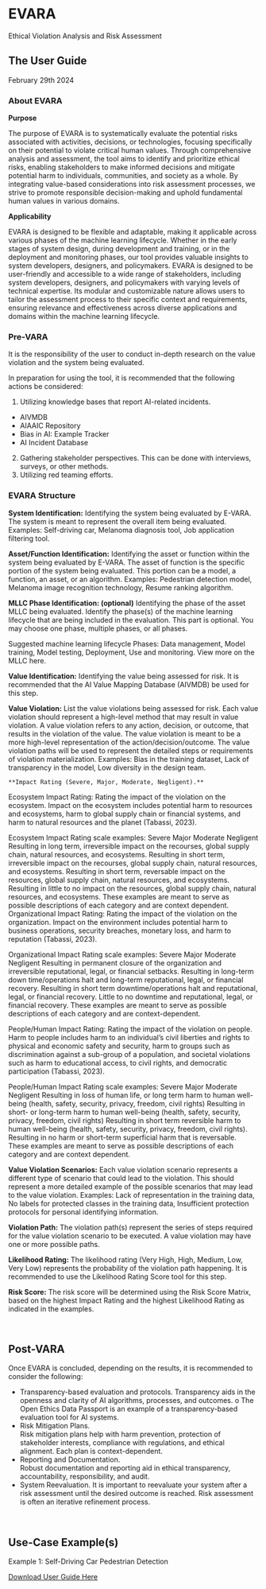 # EVARA
Ethical Violation Analysis and Risk Assessment 

## The User Guide 

February 29th 2024 

### About EVARA
**Purpose**

The purpose of EVARA is to systematically evaluate the potential risks associated with activities, decisions, or technologies, focusing specifically on their potential to violate critical human values. Through comprehensive analysis and assessment, the tool aims to identify and prioritize ethical risks, enabling stakeholders to make informed decisions and mitigate potential harm to individuals, communities, and society as a whole. By integrating value-based considerations into risk assessment processes, we strive to promote responsible decision-making and uphold fundamental human values in various domains. 

**Applicability**

EVARA is designed to be flexible and adaptable, making it applicable across various phases of the machine learning lifecycle. Whether in the early stages of system design, during development and training, or in the deployment and monitoring phases, our tool provides valuable insights to system developers, designers, and policymakers. 
EVARA is designed to be user-friendly and accessible to a wide range of stakeholders, including system developers, designers, and policymakers with varying levels of technical expertise. Its modular and customizable nature allows users to tailor the assessment process to their specific context and requirements, ensuring relevance and effectiveness across diverse applications and domains within the machine learning lifecycle.


### Pre-VARA

It is the responsibility of the user to conduct in-depth research on the value violation and the system being evaluated. 

In preparation for using the tool, it is recommended that the following actions be considered:

1. Utilizing knowledge bases that report AI-related incidents. 
- AIVMDB
- AIAAIC Repository 
- Bias in AI: Example Tracker 
- AI Incident Database  
2. Gathering stakeholder perspectives. This can be done with interviews, surveys, or other methods. 
3. Utilizing red teaming efforts. 

### EVARA Structure

**System Identification:**
Identifying the system being evaluated by E-VARA. The system is meant to represent the overall item being evaluated. 
Examples: Self-driving car, Melanoma diagnosis tool, Job application filtering tool. 

**Asset/Function Identification:**
Identifying the asset or function within the system being evaluated by E-VARA. The asset of function is the specific portion of the system being evaluated. This portion can be a model, a function, an asset, or an algorithm. 
Examples: Pedestrian detection model, Melanoma image recognition technology, Resume ranking algorithm. 

**MLLC Phase Identification: (optional)**
Identifying the phase of the asset MLLC being evaluated. Identify the phase(s) of the machine learning lifecycle that are being included in the evaluation. This part is optional. You may choose one phase, multiple phases, or all phases. 

Suggested machine learning lifecycle Phases: 
Data management, Model training, Model testing, Deployment, Use and monitoring. 
View more on the MLLC here. 

**Value Identification:**
Identifying the value being assessed for risk. It is recommended that the AI Value Mapping Database (AIVMDB) be used for this step. 

**Value Violation:**
List the value violations being assessed for risk. Each value violation should represent a high-level method that may result in value violation. 
A value violation refers to any action, decision, or outcome, that results in the violation of the value. The value violation is meant to be a more high-level representation of the action/decision/outcome. The value violation paths will be used to represent the detailed steps or requirements of violation materialization. 
Examples: Bias in the training dataset, Lack of transparency in the model, Low diversity in the design team. 

	**Impact Rating (Severe, Major, Moderate, Negligent).** 
Ecosystem Impact Rating: 
Rating the impact of the violation on the ecosystem. Impact on the ecosystem includes potential harm to resources and ecosystems, harm to global supply chain or financial systems, and harm to natural resources and the planet (Tabassi, 2023).  

Ecosystem Impact Rating scale examples: 
Severe 	Major	Moderate	Negligent
Resulting in long term, irreversible impact on the recourses, global supply chain, natural resources, and ecosystems. 	Resulting in short term, irreversible impact on the recourses, global supply chain, natural resources, and ecosystems.	Resulting in short term, reversable impact on the resources, global supply chain, natural resources, and ecosystems.	Resulting in little to no impact on the resources, global supply chain, natural resources, and ecosystems.
These examples are meant to serve as possible descriptions of each category and are context dependent. 
Organizational Impact Rating: 
Rating the impact of the violation on the organization. Impact on the environment includes potential harm to business operations, security breaches, monetary loss, and harm to reputation (Tabassi, 2023).

Organizational Impact Rating scale examples: 
Severe 	Major	Moderate	Negligent
Resulting in permanent closure of the organization and irreversible reputational, legal, or financial setbacks. 	Resulting in long-term down time/operations halt and long-term reputational, legal, or financial recovery. 	Resulting in short term downtime/operations halt and reputational, legal, or financial recovery. 	Little to no downtime and reputational, legal, or financial recovery. 
These examples are meant to serve as possible descriptions of each category and are context-dependent. 

People/Human Impact Rating: 
Rating the impact of the violation on people. Harm to people includes harm to an individual’s civil liberties and rights to physical and economic safety and security, harm to groups such as discrimination against a sub-group of a population, and societal violations such as harm to educational access, to civil rights, and democratic participation (Tabassi, 2023).

People/Human Impact Rating scale examples: 
Severe 	Major	Moderate	Negligent
Resulting in loss of human life, or long term harm to human well-being (health, safety, security, privacy, freedom, civil rights)	Resulting in short- or long-term harm to human well-being (health, safety, security, privacy, freedom, civil rights)	Resulting in short term reversible harm to human well-being (health, safety, security, privacy, freedom, civil rights).  	Resulting in no harm or short-term superficial harm that is reversable. 
These examples are meant to serve as possible descriptions of each category and are context dependent. 


**Value Violation Scenarios:**
Each value violation scenario represents a different type of scenario that could lead to the violation. This should represent a more detailed example of the possible scenarios that may lead to the value violation. 
Examples: Lack of representation in the training data, No labels for protected classes in the training data, Insufficient protection protocols for personal identifying information. 

**Violation Path:**
The violation path(s) represent the series of steps required for the value violation scenario to be executed. A value violation may have one or more possible paths.  
	
**Likelihood Rating:**
The likelihood rating (Very High, High, Medium, Low, Very Low) represents the probability of the violation path happening.  It is recommended to use the Likelihood Rating Score tool for this step. 

**Risk Score:** 
The risk score will be determined using the Risk Score Matrix, based on the highest Impact Rating and the highest Likelihood Rating as indicated in the examples. 

 
## Post-VARA
Once EVARA is concluded, depending on the results, it is recommended to consider the following:
-	Transparency-based evaluation and protocols. 
Transparency aids in the openness and clarity of AI algorithms, processes, and outcomes. 
o	The Open Ethics Data Passport is an example of a transparency-based evaluation tool for AI systems. 
-	Risk Mitigation Plans.  
Risk mitigation plans help with harm prevention, protection of stakeholder interests, compliance with regulations, and ethical alignment. Each plan is context-dependent. 
-	Reporting and Documentation.  
Robust documentation and reporting aid in ethical transparency, accountability, responsibility, and audit. 
-	System Reevaluation. 
It is important to reevaluate your system after a risk assessment until the desired outcome is reached. Risk assessment is often an iterative refinement process. 
   
 
## Use-Case Example(s)

Example 1: Self-Driving Car Pedestrian Detection 

[Download User Guide Here](https://github.com/nadamadkour/EVARA/blob/main/User%20Guide/EVARA%20User%20Guide.docx) 

